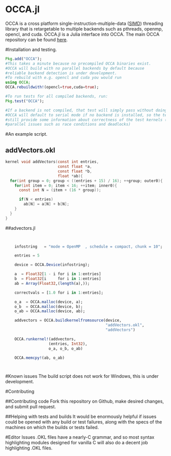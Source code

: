 # OCCA.jl

OCCA is a cross platform single-instruction-multiple-data ([SIMD](http://en.wikipedia.org/wiki/SIMD)) 
threading library that is 
retargetable to multiple backends such as pthreads, openmp, opencl, and cuda. OCCA.jl is a Julia interface into OCCA.
The main OCCA repository can be found
[here](https://github.com/tcew/OCCA2).

#Installation and testing.

```julia
Pkg.add("OCCA");
#This takes a minute because no precompiled OCCA binaries exist.
#OCCA will build with no parallel backends by default because 
#reliable backend detection is under development.
#To rebuild with e.g. opencl and cuda you would run
using OCCA;
OCCA.rebuildwith!(opencl=true,cuda=true);

#To run tests for all compiled backends, run:
Pkg.test("OCCA");

#If a backend is not compiled, that test will simply pass without doing anything.
#OCCA will default to serial mode if no backend is installed, so the tests
#still provide some information about correctness of the test kernels (ignoring
#parallel issues such as race conditions and deadlocks)


```


#An example script.

## addVectors.okl
```c
kernel void addVectors(const int entries,
                       const float *a,
                       const float *b,
                       float *ab){
  for(int group = 0; group < ((entries + 15) / 16); ++group; outer0){
    for(int item = 0; item < 16; ++item; inner0){
      const int N = (item + (16 * group));

      if(N < entries)
        ab[N] = a[N] + b[N];
    }
  }
}
```

##advectors.jl

```julia

    
    infostring   = "mode = OpenMP  , schedule = compact, chunk = 10";

    entries = 5

    device = OCCA.Device(infostring);

    a  = Float32[1 - i for i in 1:entries]
    b  = Float32[i     for i in 1:entries]
    ab = Array(Float32,(length(a),));

    correctvals = [1.0 for i in 1:entries];

    o_a  = OCCA.malloc(device, a);
    o_b  = OCCA.malloc(device, b);
    o_ab = OCCA.malloc(device, ab);

    addvectors = OCCA.buildkernelfromsource(device,
                                            "addVectors.okl",
                                            "addVectors")

    OCCA.runkernel!(addvectors,
                   (entries, Int32),
                   o_a, o_b, o_ab)

    OCCA.memcpy!(ab, o_ab)




```



#Known issues
The build script does not work for Windows, this is under development.






#Contributing

##Contributing code
Fork this repository on Github, make desired changes, and submit pull request.

##Helping with tests and builds
It would be enormously helpful if issues could be opened
with any build or test failures, along with the specs of the machines
on which the builds or tests failed.



#Editor Issues
.OKL files have a nearly-C grammar, and so most syntax highlighting modules designed for vanilla C will also
do a decent job highlighting .OKL files.

